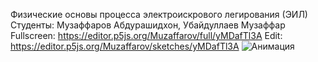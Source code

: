Физические основы процесса электроискрового легирования (ЭИЛ)
Студенты: Музаффаров Абдурашидхон, Убайдуллаев Музаффар
Fullscreen: https://editor.p5js.org/Muzaffarov/full/yMDafTl3A
Edit: https://editor.p5js.org/Muzaffarov/sketches/yMDafTl3A
![Анимация](https://user-images.githubusercontent.com/116067226/234905205-4a8ea9c9-8300-4b9b-98d2-5e4a67b2fd9e.gif)
